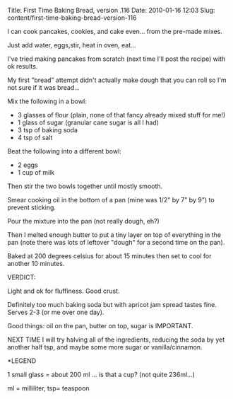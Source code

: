 Title: First Time Baking Bread, version .116
Date: 2010-01-16 12:03
Slug: content/first-time-baking-bread-version-116

I can cook pancakes, cookies, and cake even... from the pre-made mixes.

Just add water, eggs,stir, heat in oven, eat...


I've tried making pancakes from scratch (next time I'll post the recipe) with ok results.

My first "bread" attempt didn't actually make dough that you can roll so I'm not sure if it was bread...

Mix the following in a bowl:

- 3 glasses of flour (plain, none of that fancy already mixed stuff for
me!)  
- 1 glass of sugar (granular cane sugar is all I had)  
- 3 tsp of baking soda  
- 4 tsp of salt

Beat the following into a different bowl:

- 2 eggs  
- 1 cup of milk

Then stir the two bowls together until mostly smooth.  

Smear cooking oil in the bottom of a pan (mine was 1/2" by 7" by 9") to prevent sticking.  

Pour the mixture into the pan (not really dough, eh?)

Then I melted enough butter to put a tiny layer on top of everything in the pan (note there was lots of leftover "dough" for a second time on the pan).

Baked at 200 degrees celsius for about 15 minutes then set to cool for another 10 minutes.

VERDICT:  

Light and ok for fluffiness. Good crust. 

Definitely too much baking soda but with apricot jam spread tastes fine. Serves 2-3 (or me over one day).  

Good things: oil on the pan, butter on top, sugar is IMPORTANT.

NEXT TIME I will try halving all of the ingredients, reducing the soda by yet another half tsp, and maybe some more sugar or vanilla/cinnamon.


\*LEGEND  

1 small glass = about 200 ml ... is that a cup? (not quite 236ml...)

ml = milliliter, tsp= teaspoon